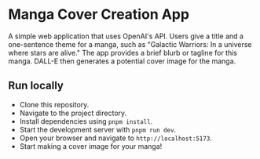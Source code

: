 # Manga Cover Creation App

A simple web application that uses OpenAI's API. Users give a title and a 
one-sentence theme for a manga, such as "Galactic Warriors: In a universe where stars are alive." The app provides a brief blurb or tagline for this manga. DALL-E then generates a potential cover image for the manga.

## Run locally

- Clone this repository.
- Navigate to the project directory.
- Install dependencies using `pnpm install`.
- Start the development server with `pnpm run dev`.
- Open your browser and navigate to `http://localhost:5173`.
- Start making a cover image for your manga!